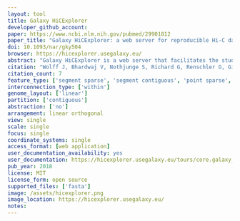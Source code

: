 ```yaml
---
layout: tool 
title: Galaxy HiCExplorer
developer_github_account: 
paper: https://www.ncbi.nlm.nih.gov/pubmed/29901812
paper_title: "Galaxy HiCExplorer: a web server for reproducible Hi-C data analysis, quality control and visualization."
doi: 10.1093/nar/gky504
browser: https://hicexplorer.usegalaxy.eu/
abstract: "Galaxy HiCExplorer is a web server that facilitates the study of the 3D conformation of chromatin by allowing Hi-C data processing, analysis and visualization. With the Galaxy HiCExplorer web server, users with little bioinformatic background can perform every step of the analysis in one workflow: mapping of the raw sequence data, creation of Hi-C contact matrices, quality assessment, correction of contact matrices and identification of topological associated domains (TADs) and A/B compartments. Users can create publication ready plots of the contact matrix, A/B compartments, and TADs on a selected genomic locus, along with additional information like gene tracks or ChIP-seq signals. Galaxy HiCExplorer is freely usable at: https://hicexplorer.usegalaxy.eu and is available as a Docker container: https://github.com/deeptools/docker-galaxy-hicexplorer."
citation: "Wolff J, Bhardwaj V, Nothjunge S, Richard G, Renschler G, Gilsbach R, et al. Galaxy HiCExplorer: a web server for reproducible Hi-C data analysis, quality control and visualization. Nucleic Acids Res. academic.oup.com; 2018;46: W11–W16."
citation_count: 7
feature_type: ['segment sparse', 'segment contiguous', 'point sparse', 'point contiguous']
interconnection_type: ['within']
genome_layout: ['linear']
partition: ['contiguous']
abstraction: ['no']
arrangement: linear orthogonal
view: single
scale: single
focus: single
coordinate_systems: single
access_format: [web application]
user_documentation_availability: yes
user_documentation: https://hicexplorer.usegalaxy.eu/tours/core.galaxy_ui
pub_year: 2018
license: MIT
license_form: open source
supported_files: ['fasta']
image: /assets/hicexplorer.png
image_location: https://hicexplorer.usegalaxy.eu/
notes: 
---
```

